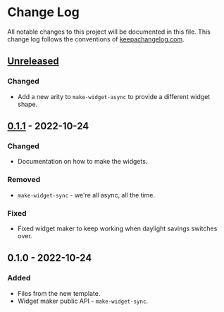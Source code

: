 # Change Log
All notable changes to this project will be documented in this file. This change log follows the conventions of [keepachangelog.com](http://keepachangelog.com/).

## [Unreleased]
### Changed
- Add a new arity to `make-widget-async` to provide a different widget shape.

## [0.1.1] - 2022-10-24
### Changed
- Documentation on how to make the widgets.

### Removed
- `make-widget-sync` - we're all async, all the time.

### Fixed
- Fixed widget maker to keep working when daylight savings switches over.

## 0.1.0 - 2022-10-24
### Added
- Files from the new template.
- Widget maker public API - `make-widget-sync`.

[Unreleased]: https://github.com/your-name/followers-intersection/compare/0.1.1...HEAD
[0.1.1]: https://github.com/your-name/followers-intersection/compare/0.1.0...0.1.1
